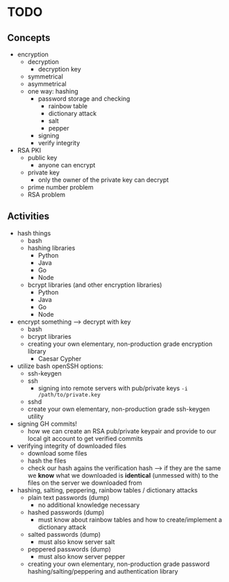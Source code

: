 # TODO

## Concepts

- encryption
  - decryption
    - decryption key
  - symmetrical
  - asymmetrical
  - one way: hashing
    - password storage and checking
      - rainbow table
      - dictionary attack
      - salt
      - pepper
    - signing
    - verify integrity
- RSA PKI
  - public key
    - anyone can encrypt
  - private key
    - only the owner of the private key can decrypt
  - prime number problem
  - RSA problem

## Activities
  
- hash things
  - bash
  - hashing libraries
    - Python
    - Java
    - Go
    - Node
  - bcrypt libraries (and other encryption libraries)
    - Python
    - Java
    - Go
    - Node
- encrypt something --> decrypt with key
  - bash
  - bcrypt libraries
  - creating your own elementary, non-production grade encryption library
    - Caesar Cypher
- utilize bash openSSH options:
  - ssh-keygen
  - ssh
    - signing into remote servers with pub/private keys `-i /path/to/private.key`
  - sshd
  - create your own elementary, non-production grade ssh-keygen utility
- signing GH commits!
  - how we can create an RSA pub/private keypair and provide to our local git account to get verified commits
- verifying integrity of downloaded files
  - download some files
  - hash the files
  - check our hash agains the verification hash --> if they are the same we **know** what we downloaded is **identical** (unmessed with) to the files on the server we downloaded from
- hashing, salting, peppering, rainbow tables / dictionary attacks
  - plain text passwords (dump)
    - no additional knowledge necessary
  - hashed passwords (dump)
    - must know about rainbow tables and how to create/implement a dictionary attack
  - salted passwords (dump)
    - must also know server salt
  - peppered passwords (dump)
    - must also know server pepper
  - creating your own elementary, non-production grade password hashing/salting/peppering and authentication library
